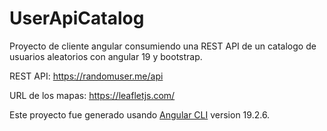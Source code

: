 # UserApiCatalog

Proyecto de cliente angular consumiendo una REST API de un catalogo de usuarios aleatorios con angular 19 y bootstrap.

REST API: https://randomuser.me/api

URL de los mapas: https://leafletjs.com/

Este proyecto fue generado usando [Angular CLI](https://github.com/angular/angular-cli) version 19.2.6.
